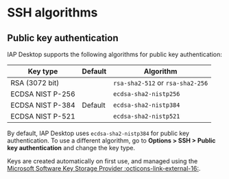 # SSH algorithms

## Public key authentication

IAP Desktop supports the following algorithms for public key authentication:

| Key type         | Default    | Algorithm                         |
| ---------------- | ---------- | --------------------------------- |
| RSA (3072 bit)   |            | `rsa-sha2-512` or `rsa-sha2-256`  |
| ECDSA NIST P-256 |            | `ecdsa-sha2-nistp256`             |
| ECDSA NIST P-384 | Default    | `ecdsa-sha2-nistp384`             |
| ECDSA NIST P-521 |            | `ecdsa-sha2-nistp521`             |

By default, IAP Desktop uses `ecdsa-sha2-nistp384` for public key authentication.
To use a different algorithm, go to **Options > SSH > Public key authentication**
and change the key type.

Keys are created automatically on first use, and managed using the
[Microsoft Software Key Storage Provider :octicons-link-external-16:](https://docs.microsoft.com/en-us/windows/win32/seccertenroll/cng-key-storage-providers#microsoft-software-key-storage-provider).